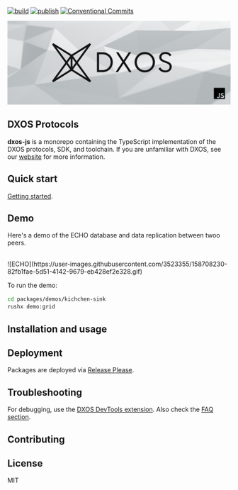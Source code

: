 [![build](https://github.com/dxos/protocols/actions/workflows/check.yaml/badge.svg)](https://github.com/dxos/protocols/actions/workflows/check.yaml)
[![publish](https://github.com/dxos/protocols/actions/workflows/publish.yaml/badge.svg)](https://github.com/dxos/protocols/actions/workflows/publish.yaml)
[![Conventional Commits](https://img.shields.io/badge/Conventional%20Commits-1.0.0-yellow.svg?style=flat-square)](https://conventionalcommits.org)

![js-dxos](./docs/assets/images/github-repo-banner.png)

## DXOS Protocols

**dxos-js** is a monorepo containing the TypeScript implementation of the DXOS protocols, SDK, and toolchain.
If you are unfamiliar with DXOS, see our [website](https://dxos.org) for more information.


## Quick start

[Getting started](./docs/getting-started.md).


## Demo

Here's a demo of the ECHO database and data replication between twoo peers.

<br/>
![ECHO](https://user-images.githubusercontent.com/3523355/158708230-82fb1fae-5d51-4142-9679-eb428ef2e328.gif)
<br/>

To run the demo:

```bash
cd packages/demos/kichchen-sink
rushx demo:grid
```


## Installation and usage


## Deployment

Packages are deployed via [Release Please](https://github.com/dxos/protocols/blob/main/docs/internal/getting-started.md#release-process).


## Troubleshooting

For debugging, use the [DXOS DevTools extension](./packages/sdk/devtools-extension/README.md).
Also check the [FAQ section](./docs/internal/getting-started.md#FAQ).


## Contributing


## License

MIT
